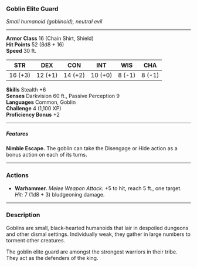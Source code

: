 ### Goblin Elite Guard  
_Small humanoid (goblinoid), neutral evil_

---

**Armor Class** 16 (Chain Shirt, Shield)  
**Hit Points** 52 (8d8 + 16)  
**Speed** 30 ft.

| STR     | DEX     | CON     | INT     | WIS     | CHA     |
|---------|---------|---------|---------|---------|---------|
| 16 (+3) | 12 (+1) | 14 (+2) | 10 (+0) | 8 (-1)  | 8 (-1)  |

**Skills** Stealth +6  
**Senses** Darkvision 60 ft., Passive Perception 9  
**Languages** Common, Goblin  
**Challenge** 4 (1,100 XP)  
**Proficiency Bonus** +2  

---

##### Features  
**Nimble Escape.** The goblin can take the Disengage or Hide action as a bonus action on each of its turns.  

---

### Actions  

- **Warhammer.** _Melee Weapon Attack:_ +5 to hit, reach 5 ft., one target.  
  _Hit:_ 7 (1d8 + 3) bludgeoning damage.  

---

### Description  
Goblins are small, black-hearted humanoids that lair in despoiled dungeons and other dismal settings. Individually weak, they gather in large numbers to torment other creatures.  

The goblin elite guard are amongst the strongest warriors in their tribe. They act as the defenders of the king.  